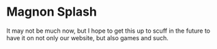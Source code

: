 # Magnon Splash
It may not be much now, but I hope to get this up to scuff in the future to have it on not only our website, but also games and such.
